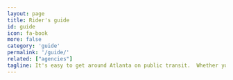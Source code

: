 ```yaml
---
layout: page
title: Rider's guide
id: guide
icon: fa-book
more: false
category: 'guide'
permalink: '/guide/'
related: ["agencies"]
tagline: It's easy to get around Atlanta on public transit.  Whether you walk, bike, or drive to transit, it can save you time, money, and, maybe most importantly, headaches.
---
```

